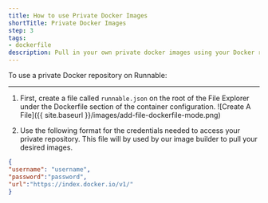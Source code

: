 ```yaml
---
title: How to use Private Docker Images
shortTitle: Private Docker Images
step: 3
tags:
- dockerfile
description: Pull in your own private docker images using your Docker registry credentials.
---
```


To use a private Docker repository on Runnable:

---

1. First, create a file called `runnable.json` on the root of the File Explorer under the Dockerfile section of the container configuration.
  ![Create A File]({{ site.baseurl }}/images/add-file-dockerfile-mode.png)

2. Use the following format for the credentials needed to access your private repository. This file will by used by our image builder to pull your desired images.  

```json
{
"username": "username",
"password":"password",
"url":"https://index.docker.io/v1/"
}
```
